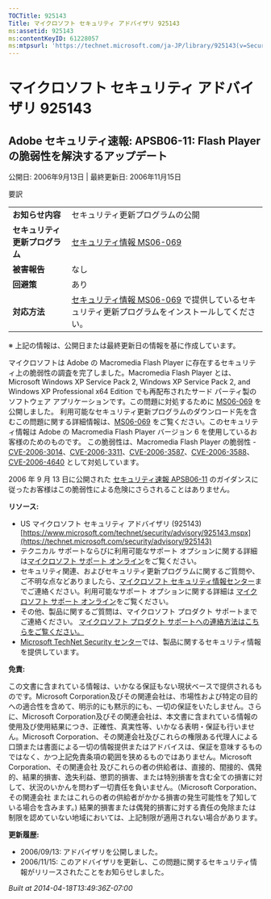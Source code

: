 ```yaml
---
TOCTitle: 925143
Title: マイクロソフト セキュリティ アドバイザリ 925143
ms:assetid: 925143
ms:contentKeyID: 61228057
ms:mtpsurl: 'https://technet.microsoft.com/ja-JP/library/925143(v=Security.10)'
---
```


マイクロソフト セキュリティ アドバイザリ 925143
===============================================

Adobe セキュリティ速報: APSB06-11: Flash Player の脆弱性を解決するアップデート
------------------------------------------------------------------------------

公開日: 2006年9月13日 | 最終更新日: 2006年11月15日

要訳

|                                |                                                                                                                                                           |
|--------------------------------|-----------------------------------------------------------------------------------------------------------------------------------------------------------|
| **お知らせ内容**               | セキュリティ更新プログラムの公開                                                                                                                          |
| **セキュリティ更新プログラム** | [セキュリティ情報 MS06-069](https://technet.microsoft.com/security/bulletin/ms06-069)                                                                      |
| **被害報告**                   | なし                                                                                                                                                      |
| **回避策**                     | あり                                                                                                                                                      |
| **対応方法**                   | [セキュリティ情報 MS06-069](https://technet.microsoft.com/security/bulletin/ms06-069) で提供しているセキュリティ更新プログラムをインストールしてください。 |

※ 上記の情報は、公開日または最終更新日の情報を基に作成しています。

マイクロソフトは Adobe の Macromedia Flash Player に存在するセキュリティ上の脆弱性の調査を完了しました。Macromedia Flash Player とは、Microsoft Windows XP Service Pack 2, Windows XP Service Pack 2, and Windows XP Professional x64 Edition でも再配布されたサード パーティ製のソフトウェア アプリケーションです。この問題に対処するために [MS06-069](https://technet.microsoft.com/security/bulletin/ms06-069) を公開しました。 利用可能なセキュリティ更新プログラムのダウンロード先を含むこの問題に関する詳細情報は、[MS06-069](https://technet.microsoft.com/security/bulletin/ms06-069) をご覧ください。このセキュリティ情報は Adobe の Macromedia Flash Player バージョン 6 を使用しているお客様のためのものです。 この脆弱性は、Macromedia Flash Player の脆弱性 - [CVE-2006-3014](https://www.cve.mitre.org/cgi-bin/cvename.cgi?name=cve-2006-3014)、[CVE-2006-3311](https://www.cve.mitre.org/cgi-bin/cvename.cgi?name=cve-2006-3311)、[CVE-2006-3587](https://www.cve.mitre.org/cgi-bin/cvename.cgi?name=cve-2006-3587)、[CVE-2006-3588](https://www.cve.mitre.org/cgi-bin/cvename.cgi?name=cve-2006-3588)、[CVE-2006-4640](https://www.cve.mitre.org/cgi-bin/cvename.cgi?name=cve-2006-4640) として対処しています。

2006 年 9 月 13 日に公開された [セキュリティ速報 APSB06-11](https://www.adobe.com/jp/support/security/bulletins/apsb06-11.html) のガイダンスに従ったお客様はこの脆弱性による危険にさらされることはありません。

**リソース:**

-   US マイクロソフト セキュリティ アドバイザリ (925143)
    [https://www.microsoft.com/technet/security/advisory/925143.mspx](https://technet.microsoft.com/security/advisory/925143)
-   テクニカル サポートならびに利用可能なサポート オプションに関する詳細は[マイクロソフト サポート オンライン](https://support.microsoft.com/)をご覧ください。
-   セキュリティ関連、およびセキュリティ更新プログラムに関するご質問や、ご不明な点などありましたら、[マイクロソフト セキュリティ情報センター](https://www.microsoft.com/japan/security/sicinfo.mspx)までご連絡ください。利用可能なサポート オプションに関する詳細は [マイクロソフト サポート オンライン](https://support.microsoft.com/)をご覧ください。
-   その他、製品に関するご質問は、マイクロソフト プロダクト サポートまでご連絡ください。 [マイクロソフト プロダクト サポートへの連絡方法はこちらをご覧ください。](https://support.microsoft.com/select/?target=assistance)
-   [Microsoft TechNet Security センター](https://technet.microsoft.com/ja-jp/security/default.aspx)では、製品に関するセキュリティ情報を提供しています。

**免責:**

この文書に含まれている情報は、いかなる保証もない現状ベースで提供されるものです。Microsoft Corporation及びその関連会社は、市場性および特定の目的への適合性を含めて、明示的にも黙示的にも、一切の保証をいたしません。さらに、Microsoft Corporation及びその関連会社は、本文書に含まれている情報の使用及び使用結果につき、正確性、真実性等、いかなる表明・保証も行いません。Microsoft Corporation、その関連会社及びこれらの権限ある代理人による口頭または書面による一切の情報提供またはアドバイスは、保証を意味するものではなく、かつ上記免責条項の範囲を狭めるものではありません。Microsoft Corporation、その関連会社 及びこれらの者の供給者は、直接的、間接的、偶発的、結果的損害、逸失利益、懲罰的損害、または特別損害を含む全ての損害に対して、状況のいかんを問わず一切責任を負いません。（Microsoft Corporation、その関連会社 またはこれらの者の供給者がかかる損害の発生可能性を了知している場合を含みます。) 結果的損害または偶発的損害に対する責任の免除または制限を認めていない地域においては、上記制限が適用されない場合があります。

**更新履歴:**

-   2006/09/13: アドバイザリを公開しました。
-   2006/11/15: このアドバイザリを更新し、この問題に関するセキュリティ情報がリリースされたことをお知らせしました。

*Built at 2014-04-18T13:49:36Z-07:00*